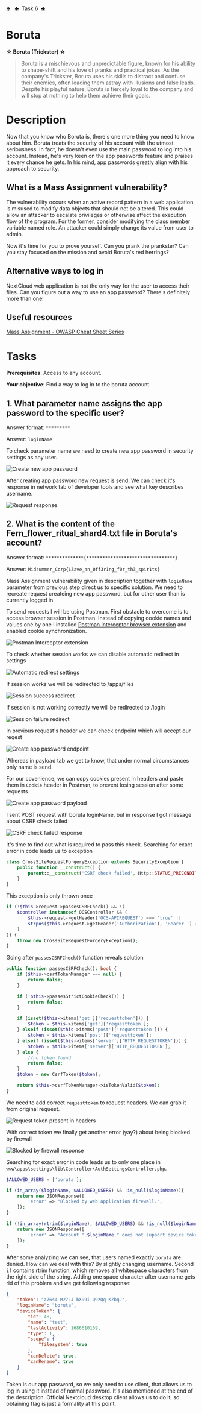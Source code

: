 [🢁](../README.md) &nbsp;
[🢀](../5%20Baba%20Yaga/README.md) &nbsp;Task 6&nbsp;
[🢂](../7%20Twardowski/README.md)

# Boruta

**☆ Boruta (Trickster) ☆**

>Boruta is a mischievous and unpredictable figure, known for his ability to shape-shift and his love of pranks and practical jokes. As the company's Trickster, Boruta uses his skills to distract and confuse their enemies, often leading them astray with illusions and false leads. Despite his playful nature, Boruta is fiercely loyal to the company and will stop at nothing to help them achieve their goals. 


# Description

Now that you know who Boruta is, there's one more thing you need to know about him. Boruta treats the security of his account with the utmost seriousness. In fact, he doesn't even use the main password to log into his account. Instead, he's very keen on the app passwords feature and praises it every chance he gets. In his mind, app passwords greatly align with his approach to security. 

## What is a Mass Assignment vulnerability?

The vulnerability occurs when an active record pattern in a web application is misused to modify data objects that should not be altered. This could allow an attacker to escalate privileges or otherwise affect the execution flow of the program. For the former, consider modifying the class member variable named role. An attacker could simply change its value from user to admin. 

Now it's time for you to prove yourself. Can you prank the prankster? Can you stay focused on the mission and avoid Boruta's red herrings?

## Alternative ways to log in

NextCloud web application is not the only way for the user to access their files. Can you figure out a way to use an app password? There's definitely more than one!

## Useful resources 

[Mass Assignment - OWASP Cheat Sheet Series](https://cheatsheetseries.owasp.org/cheatsheets/Mass_Assignment_Cheat_Sheet.html)


# Tasks

**Prerequisites**: Access to any account. 

**Your objective**: Find a way to log in to the boruta account. 

## 1. What parameter name assigns the app password to the specific user?

Answer format: `*********`

Answer: `loginName`

To check parameter name we need to create new app password in security settings as any user.

![Create new app password](./create_app_password.png)

After creating app password new request is send. We can check it's response in network tab of developer tools and see what key describes username.

![Request response](./response.png)


## 2. What is the content of the Fern_flower_ritual_shard4.txt file in Boruta's account?

Answer format: `**************{*********************************}`

Answer: `Midsummer_Corp{L3ave_an_0ff3r1ng_f0r_th3_spir1ts}`

Mass Assignment vulnerability given in description together with `loginName` parameter from previous step direct us to specific solution. We need to recreate request createing new app password, but for other user than is currently logged in. 

To send requests I will be using Postman. First obstacle to overcome is to access browser session in Postman. Instead of copying cookie names and values one by one I installed [Postman Interceptor browser extension](https://chrome.google.com/webstore/detail/postman-interceptor/aicmkgpgakddgnaphhhpliifpcfhicfo?hl=pl) and enabled cookie synchronization.

![Postman Interceptor extension](./postman_interceptor.png)

To check whether session works we can disable automatic redirect in settings

![Automatic redirect settings](./auto_redirect.png)

If session works we will be redirected to /apps/files

![Session success redirect ](./session_success.png)

If session is not working correctly we will be redirected to /login

![Session failure redirect ](./session_failure.png)

In previous request's header we can check endpoint which will accept our reqest

![Create app password endpoint](./create_app_password_endpoint.png)

Whereas in payload tab we get to know, that under normal circumstances only name is send. 

For our covenience, we can copy cookies present in headers and paste them in `Cookie` header in Postman, to prevent losing session after some requests

![Create app password payload](./create_app_password_payload.png)


I sent POST request with boruta loginName, but in response I got message about CSRF check failed

![CSRF check failed response](./csrf_block.png)

It's time to find out what is required to pass this check. Searching for exact error in code leads us to exception

```php
class CrossSiteRequestForgeryException extends SecurityException {
	public function __construct() {
		parent::__construct('CSRF check failed', Http::STATUS_PRECONDITION_FAILED);
	}
}
```

This exception is only thrown once

```php
if (!$this->request->passesCSRFCheck() && !(
    $controller instanceof OCSController && (
        $this->request->getHeader('OCS-APIREQUEST') === 'true' ||
        strpos($this->request->getHeader('Authorization'), 'Bearer ') === 0
    )
)) {
    throw new CrossSiteRequestForgeryException();
}
```

Going after `passesCSRFCheck()` function reveals solution

```php
public function passesCSRFCheck(): bool {
    if ($this->csrfTokenManager === null) {
        return false;
    }

    if (!$this->passesStrictCookieCheck()) {
        return false;
    }

    if (isset($this->items['get']['requesttoken'])) {
        $token = $this->items['get']['requesttoken'];
    } elseif (isset($this->items['post']['requesttoken'])) {
        $token = $this->items['post']['requesttoken'];
    } elseif (isset($this->items['server']['HTTP_REQUESTTOKEN'])) {
        $token = $this->items['server']['HTTP_REQUESTTOKEN'];
    } else {
        //no token found.
        return false;
    }
    $token = new CsrfToken($token);

    return $this->csrfTokenManager->isTokenValid($token);
}
```

We need to add correct `requesttoken` to request headers. We can grab it from original request.

![Request token present in headers](./create_app_password_requesttoken.png)

With correct token we finally get another error (yay?) about being blocked by firewall

![Blocked by firewall response](./firewall_block.png)

Searching for exact error in code leads us to only one place in `www\apps\settings\lib\Controller\AuthSettingsController.php`.

```php
$ALLOWED_USERS = ['boruta'];

if (in_array($loginName, $ALLOWED_USERS) && !is_null($loginName)){
    return new JSONResponse([
        'error' => "Blocked by web application firewall.",
    ]);
}

if (!in_array(rtrim($loginName), $ALLOWED_USERS) && !is_null($loginName)){
    return new JSONResponse([
        'error' => "Account ".$loginName." does not support device tokens.",
    ]);
}
```

After some analyzing we can see, that users named exactly `boruta` are denied. How can we deal with this? By slightly changing username. Second `if` contains rtrim function, which removes all whitespace characters from the right side of the string. Adding one space character after username gets rid of this problem and we get following response:

```json
{
    "token": "z76s4-M27LJ-bX99i-Q9zQq-KZbqJ",
    "loginName": "boruta",
    "deviceToken": {
        "id": 48,
        "name": "test",
        "lastActivity": 1686610159,
        "type": 1,
        "scope": {
            "filesystem": true
        },
        "canDelete": true,
        "canRename": true
    }
}
```

Token is our app password, so we only need to use client, that allows us to log in using it instead of normal password. It's also mentioned at the end of the description. Official Nextcloud desktop client allows us to do it, so obtaining flag is just a formality at this point.
